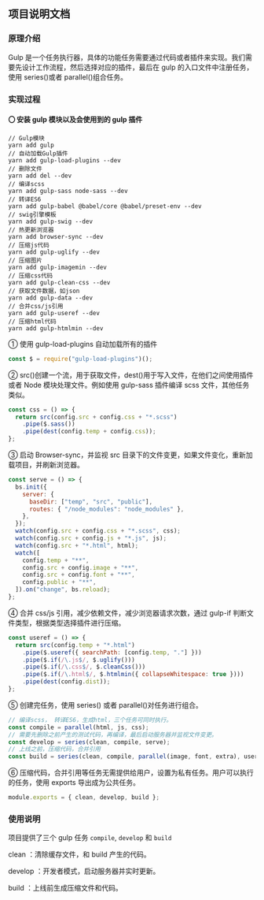 ## 项目说明文档

### 原理介绍

Gulp 是一个任务执行器，具体的功能任务需要通过代码或者插件来实现。我们需要先设计工作流程，然后选择对应的插件，最后在 gulp 的入口文件中注册任务，使用 series()或者 parallel()组合任务。

### 实现过程

#### 〇 安装 gulp 模块以及会使用到的 gulp 插件

```
// Gulp模块
yarn add gulp
// 自动加载Gulp插件
yarn add gulp-load-plugins --dev
// 删除文件
yarn add del --dev
// 编译scss
yarn add gulp-sass node-sass --dev
// 转译ES6
yarn add gulp-babel @babel/core @babel/preset-env --dev
// swig引擎模板
yarn add gulp-swig --dev
// 热更新浏览器
yarn add browser-sync --dev
// 压缩js代码
yarn add gulp-uglify --dev
// 压缩图片
yarn add gulp-imagemin --dev
// 压缩css代码
yarn add gulp-clean-css --dev
// 获取文件数据，如json
yarn add gulp-data --dev
// 合并css/js引用
yarn add gulp-useref --dev
// 压缩html代码
yarn add gulp-htmlmin --dev
```

① 使用 gulp-load-plugins 自动加载所有的插件

```javascript gulpfile.js
const $ = require("gulp-load-plugins")();
```

② src()创建一个流，用于获取文件，dest()用于写入文件，在他们之间使用插件或者 Node 模块处理文件。例如使用 gulp-sass 插件编译 scss 文件，其他任务类似。

```javascript
const css = () => {
  return src(config.src + config.css + "*.scss")
    .pipe($.sass())
    .pipe(dest(config.temp + config.css));
};
```

③ 启动 Browser-sync，并监视 src 目录下的文件变更，如果文件变化，重新加载项目，并刷新浏览器。

```javascript
const serve = () => {
  bs.init({
    server: {
      baseDir: ["temp", "src", "public"],
      routes: { "/node_modules": "node_modules" },
    },
  });
  watch(config.src + config.css + "*.scss", css);
  watch(config.src + config.js + "*.js", js);
  watch(config.src + "*.html", html);
  watch([
    config.temp + "**",
    config.src + config.image + "**",
    config.src + config.font + "**",
    config.public + "**",
  ]).on("change", bs.reload);
};
```

④ 合并 css/js 引用，减少依赖文件，减少浏览器请求次数，通过 gulp-if 判断文件类型，根据类型选择插件进行压缩。

```javascript gulpfile.js
const useref = () => {
  return src(config.temp + "*.html")
    .pipe($.useref({ searchPath: [config.temp, "."] }))
    .pipe($.if(/\.js$/, $.uglify()))
    .pipe($.if(/\.css$/, $.cleanCss()))
    .pipe($.if(/\.html$/, $.htmlmin({ collapseWhitespace: true })))
    .pipe(dest(config.dist));
};
```

⑤ 创建完任务，使用 series() 或者 parallel()对任务进行组合。

```javascript gulpfile.js
// 编译scss， 转译ES6，生成html，三个任务可同时执行。
const compile = parallel(html, js, css);
// 需要先删除之前产生的测试代码，再编译，最后启动服务器并监视文件变更。
const develop = series(clean, compile, serve);
// 上线之前，压缩代码，合并引用
const build = series(clean, compile, parallel(image, font, extra), useref);
```

⑥ 压缩代码，合并引用等任务无需提供给用户，设置为私有任务。用户可以执行的任务，使用 exports 导出成为公共任务。

```javascript gulpfile.js
module.exports = { clean, develop, build };
```

### 使用说明

项目提供了三个 gulp 任务 `compile`, `develop` 和 `build`

clean ：清除缓存文件，和 build 产生的代码。

develop ：开发者模式，启动服务器并实时更新。

build ：上线前生成压缩文件和代码。
